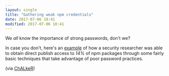 ```yaml
---
layout: single
title: "Gathering weak npm credentials"
date: 2017-07-06 10:41
modified: 2017-07-06 10:41
---
```


We *all* know the importance of strong passwords, don't we?

In case you don't, here's an
[example](https://github.com/ChALkeR/notes/blob/master/Gathering-weak-npm-credentials.md)
of how a security researcher was able to
obtain direct publish access to *14%* of npm packages through some fairly
basic techniques that take advantage of poor password practices.

(via [ChALkeR](https://github.com/ChALkeR/))
